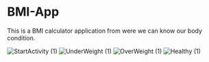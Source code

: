 # BMI-App
This is a BMI calculator application from were we can know our body condition.

![StartActivity (1)](https://github.com/PremChing/BMI-App/assets/91532603/d84a76d1-4dff-4a76-8785-260bff0daf48)
![UnderWeight (1)](https://github.com/PremChing/BMI-App/assets/91532603/08df5e7e-b6c7-41a5-a8db-eb8fb103378d)
![OverWeight (1)](https://github.com/PremChing/BMI-App/assets/91532603/561910cb-b22a-454b-b0bb-a335b9e793b4)
![Healthy (1)](https://github.com/PremChing/BMI-App/assets/91532603/f30cd6eb-0b0d-41b4-a58e-68f1b2029e9f)
